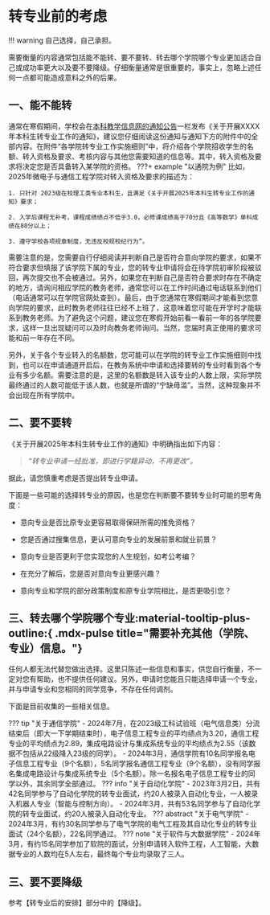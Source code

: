 # 转专业前的考虑

!!! warning
    自己选择，自己承担。

需要衡量的内容通常包括能不能转、要不要转、转去哪个学院哪个专业更加适合自己或成功率更大以及要不要降级。仔细衡量通常是很重要的，事实上，忽略上述任何一点都可能造成意料之外的后果。

## 一、能不能转
通常在寒假期间，学校会在[本科教学信息网的通知公告](https://jwc.cqu.edu.cn/index/tzgg.htm)一栏发布《关于开展XXXX年本科生转专业工作的通知》，建议您仔细阅读这份通知与通知下方的附件中的全部内容。在附件“各学院转专业工作实施细则”中，将介绍各个学院招收学生的名额、转入资格及要求、考核内容与其他您需要知道的信息等。其中，转入资格及要求将决定您是否具备转入某学院的资格。
???+ example "以通院为例"
    比如，2025年微电子与通信工程学院对转入资格及要求的描述为：

    1. 只针对 2023级在校理工类专业本科生，且满足《关于开展2025年本科生转专业工作的通知》要求；

    2. 入学后课程无补考，课程成绩绩点不低于3.0，必修课成绩高于70分且《高等数学》单科成绩在80分以上； 

    3. 遵守学校各项规章制度，无违反校规校纪行为”。

需要注意的是，您需要自行仔细阅读并判断自己是否符合意向学院的要求，如果不符合要求但填报了该学院下属的专业，您的转专业申请将会在<span class="status status-blue">待学院初审</span>阶段被驳回，再次提交也不会被通过。另外，如果您在判断自己是否符合要求时存在不确定的地方，请询问相应学院的教务老师，通常您可以在工作时间通过电话联系到他们（电话通常可以在学院官网处查到）。最后，由于您通常在寒假期间才能看到您意向学院的要求，此时教务老师往往已经不上班了，这意味着您可能在开学时才能联系到教务老师。为了避免这个问题，建议您在寒假开始前看一看前一年的各学院要求，这样一旦出现疑问可以及时向教务老师询问。当然，您届时真正使用的要求可能和前一年存在不同。

另外，关于各个专业转入的名额数，您可能可以在学院的转专业工作实施细则中找到，也可以在申请通道开启后，在教务系统中申请和选择要转的专业时看到各个专业有多少名额。需要注意的是，这里的名额数是转入该专业的人数上限，实际学院最终通过的人数可能低于该人数，也就是所谓的“宁缺毋滥”。当然，这种现象并不会出现在所有学院中。

## 二、要不要转
《关于开展2025年本科生转专业工作的通知》中明确指出如下内容：
> *“转专业申请一经批准，即进行学籍异动，不再更改”。*

据此，请您慎重考虑是否提出转专业申请。

下面是一些可能的选择转专业的原因，也是您在判断要不要转专业时可能的思考角度：

- 意向专业是否比原专业更容易取得保研所需的推免资格？

- 您是否通过搜集信息，更认可意向专业的发展前景和就业前景？

- 意向专业是否更利于您实现您的人生规划，如考公考编？

- 在充分了解后，您是否对意向专业更感兴趣？

- 意向专业和学院的部分政策制度和原专业学院相比，是否更吸引您？

## 三、转去哪个学院哪个专业:material-tooltip-plus-outline:{ .mdx-pulse title="需要补充其他（学院、专业）信息。"}
任何人都无法代替您做出选择。这里只陈述一些信息和事实，供您自行衡量，不一定对您有帮助，也不提供任何建议。另外，申请时您能且只能选择申请一个专业，并与申请专业和您相同的同学竞争，不存在任何调剂。

下面是目前收集的一些相关信息。

??? tip "关于通信学院"
    - 2024年7月，在2023级工科试验班（电气信息类）分流结束后（即大一下学期结束时），电子信息工程专业的平均绩点为3.20，通信工程专业的平均绩点为2.89，集成电路设计与集成系统专业的平均绩点为2.55（该数据不包括从22级降入23级的同学）。
    - 2024年3月，通信学院有10名同学报名电子信息工程专业（9个名额），5名同学报名通信工程专业（9个名额），没有同学报名集成电路设计与集成系统专业（5个名额）。除一名报名电子信息工程专业的同学以外，其余同学全部通过。
??? info "关于自动化学院"
    - 2023年3月2日，共有42名同学参与了自动化学院的转专业面试，约20人被录入自动化专业，一人被录入机器人专业（智能与控制方向）。
    - 2024年3月，共有53名同学参与了自动化学院的转专业面试，约20人被录入自动化专业。
??? abstract "关于电气学院"
    - 2024年3月，有约30名同学参与了电气学院的电气工程及其自动化专业的转专业面试（24个名额），22名同学通过。
??? note "关于软件与大数据学院"
    - 2024年3月，有约15名同学参加了软院的面试，分别申请转入软件工程，人工智能，大数据专业的人数均在5人左右，最终每个专业均录取了三人。

## 三、要不要降级
参考【转专业后的安排】部分中的【降级】。